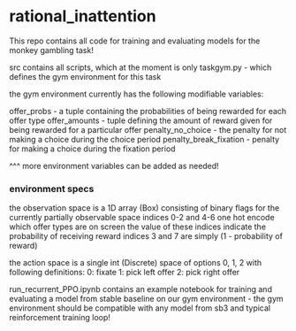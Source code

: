# rational_inattention

This repo contains all code for training and evaluating models for the monkey gambling task!

src contains all scripts, which at the moment is only taskgym.py - which defines the gym environment for this task

the gym environment currently has the following modifiable variables:

offer_probs - a tuple containing the probabilities of being rewarded for each offer type
offer_amounts - tuple defining the amount of reward given for being rewarded for a particular offer
penalty_no_choice - the penalty for not making a choice during the choice period
penalty_break_fixation - penalty for making a choice during the fixation period

^^^ more environment variables can be added as needed!

### environment specs
the observation space is a 1D array (Box) consisting of binary flags for the currently partially observable space
indices 0-2 and 4-6 one hot encode which offer types are on screen
the value of these indices indicate the probability of receiving reward
indices 3 and 7 are simply (1 - probability of reward)

the action space is a single int (Discrete) space of options 0, 1, 2 with following definitions:
0: fixate
1: pick left offer
2: pick right offer


run_recurrent_PPO.ipynb contains an example notebook for training and evaluating a model from stable baseline on our gym environment - the gym environment should be compatible with any model from sb3 and typical reinforcement training loop!